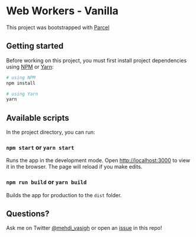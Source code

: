 # Web Workers - Vanilla

This project was bootstrapped with [Parcel](https://parceljs.org/)

## Getting started
Before working on this project, you must first install project dependencies using [NPM](https://www.npmjs.com) or [Yarn](https://yarnpkg.com/lang/en/):

```bash
# using NPM
npm install

# using Yarn
yarn
```

## Available scripts

In the project directory, you can run:

### `npm start` or `yarn start`

Runs the app in the development mode. Open [http://localhost:3000](http://localhost:3000) to view it in the browser. The page will reload if you make edits.

### `npm run build` or `yarn build`

Builds the app for production to the `dist` folder.

## Questions?
Ask me on Twitter [@mehdi_vasigh](https://github.com/mvasigh/web-workers-react/issues) or open an [issue](https://github.com/mvasigh/web-workers-react/issues) in this repo!
